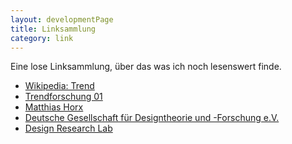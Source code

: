 ```yaml
---
layout: developmentPage
title: Linksammlung
category: link
---
```


Eine lose Linksammlung, über das was ich noch lesenswert finde.

+	 [Wikipedia: Trend](http://de.wikipedia.org/wiki/Trend_\(Soziologie\))
+	 [Trendforschung 01](http://www.zukunftsinstitut.de/trendforschung)
+	 [Matthias Horx](http://www.horx.com)
+	 [Deutsche Gesellschaft für Designtheorie und -Forschung e.V.](http://www.dgtf.de)
+	 [Design Research Lab](http://www.design-research-lab.org)
